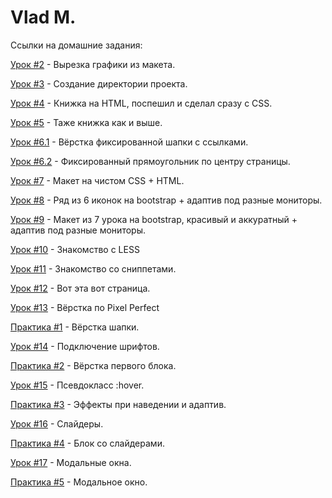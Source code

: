 # Vlad M.

Ссылки на домашние задания:

<a target="_blank" href="https://github.com/Falomaly/glo-academy-homeworks/tree/WlldBranch/GLO-Academy/first-lesson">Урок #2</a> - Вырезка графики из макета.

<a target="_blank" href="https://github.com/Falomaly/glo-academy-homeworks/tree/WlldBranch/GLO-Academy/second-lesson">Урок #3</a> - Создание директории проекта.

<a target="_blank" href="https://codepen.io/Falomaly/pen/xxJQZdj">Урок #4</a> - Книжка на HTML, поспешил и сделал сразу с CSS.

<a target="_blank" href="https://codepen.io/Falomaly/pen/xxJQZdj">Урок #5</a> - Таже книжка как и выше.

<a target="_blank" href="https://codepen.io/Falomaly/pen/poZqzzr">Урок #6.1</a> - Вёрстка фиксированной шапки с ссылками.

<a target="_blank" href="https://codepen.io/Falomaly/pen/xxJmKRM">Урок #6.2</a> - Фиксированный прямоугольник по центру страницы.

<a target="_blank" href="https://disk.yandex.lv/d/GqvCGZQyWwCnQA">Урок #7</a> - Макет на чистом CSS + HTML.

<a target="_blank" href="https://disk.yandex.lv/d/wXIDgSjL4RluLQ">Урок #8</a> - Ряд из 6 иконок на bootstrap + адаптив под разные мониторы.

<a target="_blank" href="https://disk.yandex.lv/d/fgbg0yufIlMnJA">Урок #9</a> - Макет из 7 урока на bootstrap, красивый и аккуратный + адаптив под разные мониторы.

<a target="_blank" href="https://github.com/Falomaly/glo-academy-homeworks/blob/WlldBranch/GLO-Academy/lesson-ten/main.less">Урок #10</a> - Знакомство с LESS

<a target="_blank" href="https://github.com/Falomaly/glo-academy-homeworks/tree/WlldBranch/GLO-Academy/lesson-eleven">Урок #11</a> - Знакомство со сниппетами.

<a target="_blank" href="https://falomaly.github.io/glo-academy-homeworks/">Урок #12</a> - Вот эта вот страница.

<a target="_blank" href="https://falomaly.github.io/glo-academy-homeworks/GLO-Academy/lesson-thirteen/">Урок #13</a> - Вёрстка по Pixel Perfect

<a target="_blank" href="https://falomaly.github.io/glo-academy-homeworks/GLO-Academy/practice-project/src/">Практика #1</a> - Вёрстка шапки.

<a target="_blank" href="https://falomaly.github.io/glo-academy-homeworks/GLO-Academy/lesson-fourteen/">Урок #14</a> - Подключение шрифтов.

<a target="_blank" href="https://falomaly.github.io/glo-academy-homeworks/GLO-Academy/practice-project/src/">Практика #2</a> - Вёрстка первого блока.

<a target="_blank" href="https://falomaly.github.io/glo-academy-homeworks/GLO-Academy/lesson-fiftheen/">Урок #15</a> - Псевдокласс :hover.

<a target="_blank" href="https://falomaly.github.io/glo-academy-homeworks/GLO-Academy/practice-project/src/">Практика #3</a> - Эффекты при наведении и адаптив.

<a target="_blank" href="https://falomaly.github.io/glo-academy-homeworks/GLO-Academy/lesson-sixteen/">Урок #16</a> - Слайдеры.

<a target="_blank" href="https://falomaly.github.io/glo-academy-homeworks/GLO-Academy/practice-project/src/">Практика #4</a> - Блок со слайдерами.

<a target="_blank" href="https://falomaly.github.io/glo-academy-homeworks/GLO-Academy/lesson-seventeen/src/">Урок #17</a> - Модальные окна.

<a target="_blank" href="https://falomaly.github.io/glo-academy-homeworks/GLO-Academy/practice-project/src/">Практика #5</a> - Модальное окно.
